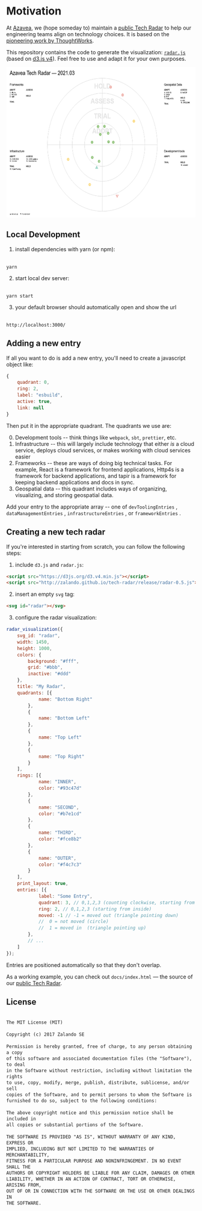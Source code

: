 # Motivation

At [Azavea](https://www.azavea.com/), we (hope someday to) maintain a [public Tech
Radar](http://azavea.github.io/tech-radar/) to help our engineering teams
align on technology choices. It is based on the [pioneering work
by ThoughtWorks](https://www.thoughtworks.com/radar).

This repository contains the code to generate the visualization:
[ `radar.js` ](/docs/radar.js) (based on [d3.js v4](https://d3js.org)).
Feel free to use and adapt it for your own purposes.

<img src="./images/tech-radar.png" height="400"/>

## Local Development

1. install dependencies with yarn (or npm):

``` 

yarn 
```

2. start local dev server:

``` 

yarn start
```

3. your default browser should automatically open and show the url

 

``` 

http://localhost:3000/
```

## Adding a new entry

If all you want to do is add a new entry, you'll need to create a javascript object like:

``` javascript
{
    quadrant: 0,
    ring: 2,
    label: "esbuild",
    active: true,
    link: null
}
```

Then put it in the appropriate quadrant. The quadrants we use are:

0. Development tools -- think things like `webpack`,        `sbt`,        `prettier`, etc.
1. Infrastructure -- this will largely include technology that either _is_ a cloud service, deploys cloud services, or makes working with cloud services easier
2. Frameworks -- these are ways of doing big technical tasks. For example, React is a framework for frontend applications, Http4s is a framework for backend applications, and tapir is a framework for keeping backend applications and docs in sync.
3. Geospatial data -- this quadrant includes ways of organizing, visualizing, and storing geospatial data.

Add your entry to the appropriate array -- one of `devToolingEntries` , `dataManagementEntries` , `infrastructureEntries` , or `frameworkEntries` .

## Creating a new tech radar

If you're interested in starting from scratch, you can follow the following steps:

1. include `d3.js` and `radar.js`:

``` html
<script src="https://d3js.org/d3.v4.min.js"></script>
<script src="http://zalando.github.io/tech-radar/release/radar-0.5.js"></script>
```

2. insert an empty `svg` tag:

``` html
<svg id="radar"></svg>
```

3. configure the radar visualization:

``` js
radar_visualization({
    svg_id: "radar",
    width: 1450,
    height: 1000,
    colors: {
        background: "#fff",
        grid: "#bbb",
        inactive: "#ddd"
    },
    title: "My Radar",
    quadrants: [{
            name: "Bottom Right"
        },
        {
            name: "Bottom Left"
        },
        {
            name: "Top Left"
        },
        {
            name: "Top Right"
        }
    ],
    rings: [{
            name: "INNER",
            color: "#93c47d"
        },
        {
            name: "SECOND",
            color: "#b7e1cd"
        },
        {
            name: "THIRD",
            color: "#fce8b2"
        },
        {
            name: "OUTER",
            color: "#f4c7c3"
        }
    ],
    print_layout: true,
    entries: [{
            label: "Some Entry",
            quadrant: 3, // 0,1,2,3 (counting clockwise, starting from bottom right)
            ring: 2, // 0,1,2,3 (starting from inside)
            moved: -1 // -1 = moved out (triangle pointing down)
            //  0 = not moved (circle)
            //  1 = moved in  (triangle pointing up)
        },
        // ...
    ]
});
```

Entries are positioned automatically so that they don't overlap.

As a working example, you can check out `docs/index.html` &mdash; the source of our [public Tech
Radar](http://zalando.github.io/tech-radar/).

## License

``` 

The MIT License (MIT)

Copyright (c) 2017 Zalando SE

Permission is hereby granted, free of charge, to any person obtaining a copy
of this software and associated documentation files (the "Software"), to deal
in the Software without restriction, including without limitation the rights
to use, copy, modify, merge, publish, distribute, sublicense, and/or sell
copies of the Software, and to permit persons to whom the Software is
furnished to do so, subject to the following conditions:

The above copyright notice and this permission notice shall be included in
all copies or substantial portions of the Software.

THE SOFTWARE IS PROVIDED "AS IS", WITHOUT WARRANTY OF ANY KIND, EXPRESS OR
IMPLIED, INCLUDING BUT NOT LIMITED TO THE WARRANTIES OF MERCHANTABILITY,
FITNESS FOR A PARTICULAR PURPOSE AND NONINFRINGEMENT. IN NO EVENT SHALL THE
AUTHORS OR COPYRIGHT HOLDERS BE LIABLE FOR ANY CLAIM, DAMAGES OR OTHER
LIABILITY, WHETHER IN AN ACTION OF CONTRACT, TORT OR OTHERWISE, ARISING FROM,
OUT OF OR IN CONNECTION WITH THE SOFTWARE OR THE USE OR OTHER DEALINGS IN
THE SOFTWARE.
```
